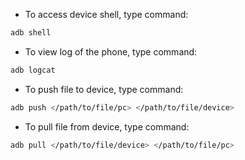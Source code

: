 - To access device shell, type command:
```bash
adb shell
```

- To view log of the phone, type command:
```bash
adb logcat
```

- To push file to device, type command:
```bash
adb push </path/to/file/pc> </path/to/file/device>
```

- To pull file from device, type command:
```bash
adb pull </path/to/file/device> </path/to/file/pc>
```

